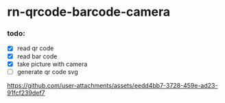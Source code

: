 # rn-qrcode-barcode-camera

### todo:
- [x] read qr code
- [x] read bar code
- [x] take picture with camera
- [ ] generate qr code svg

https://github.com/user-attachments/assets/eedd4bb7-3728-459e-ad23-91fcf239def7
